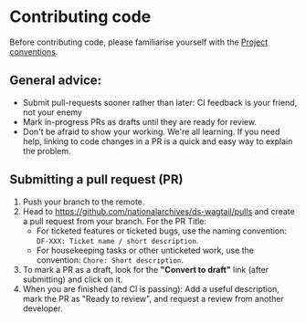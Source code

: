 # Contributing code

Before contributing code, please familiarise yourself with the [Project conventions](/developer-guide/project-conventions.md).

## General advice:

- Submit pull-requests sooner rather than later: CI feedback is your friend, not your enemy
- Mark in-progress PRs as drafts until they are ready for review.
- Don't be afraid to show your working. We're all learning. If you need help, linking to code changes in a PR is a quick and easy way to explain the problem.

## Submitting a pull request (PR)

1. Push your branch to the remote.
2. Head to https://github.com/nationalarchives/ds-wagtail/pulls and create a pull request from your branch.
    For the PR Title:
    - For ticketed features or ticketed bugs, use the naming convention: `DF-XXX: Ticket name / short description`.
    - For housekeeping tasks or other unticketed work, use the convention: `Chore: Short description`.
3. To mark a PR as a draft, look for the **"Convert to draft"** link (after submitting) and click on it.
4. When you are finished (and CI is passing): Add a useful description, mark the PR as "Ready to review", and request a review from another developer.
